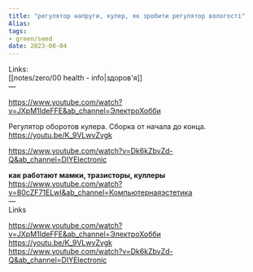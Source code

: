 ```yaml
---
title: "регулятор напруги, кулер, як зробити регулятор вологості"
Alias: 
tags:
- green/seed
date: 2023-08-04
---
```

Links:  
[[notes/zero/00 health - info|здоров'я]]  
—

https://www.youtube.com/watch?v=JXpM1IdeFFE&ab_channel=ЭлектроХобби

Регулятор оборотов кулера. Сборка от начала до конца.  
https://youtu.be/K_9VLwvZvgk

https://www.youtube.com/watch?v=Dk6kZbvZd-Q&ab_channel=DIYElectronic




**как работают мамки, тразисторы, куллеры**  
https://www.youtube.com/watch?v=80cZF71ELwI&ab_channel=Компьютернаяэстетика  
—  
Links

https://www.youtube.com/watch?v=JXpM1IdeFFE&ab_channel=ЭлектроХобби  
https://youtu.be/K_9VLwvZvgk  
https://www.youtube.com/watch?v=Dk6kZbvZd-Q&ab_channel=DIYElectronic